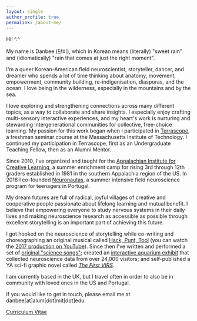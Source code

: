 ```yaml
---
layout: single
author_profile: true
permalink: /about-me/
---
```


Hi! ^.^

My name is Danbee (단비), which in Korean means (literally) "sweet rain" and (idiomatically) "rain that comes at just the right moment". <br/>

I'm a queer Korean-American field neuroscientist, storyteller, dancer, and dreamer who spends a lot of time thinking about anatomy, movement, empowerment, community building, re-indigenisation, diasporas, and the ocean. I love being in the wilderness, especially in the mountains and by the sea. <br/>

I love exploring and strengthening connections across many different topics, as a way to collaborate and share insights. I especially enjoy crafting multi-sensory interactive experiences, and my heart's work is nurturing and stewarding intergenerational communities for collective, free-choice learning. My passion for this work began when I participated in [Terrascope](https://terrascope.mit.edu/), a freshman seminar course at the Massachusetts Institute of Technology. I continued my participation in Terrascope, first as an Undergraduate Teaching Fellow, then as an Alumni Mentor. <br/>

Since 2010, I've organized and taught for the [Appalachian Institute for Creative Learning](https://appalachianinstitute.org/), a summer enrichment camp for rising 3rd through 12th graders established in 1981 in the southern Appalachia region of the US. In 2018 I co-founded [Neuronautas](https://gulbenkian.pt/academias/videos/fundacao-champalimaud/), a summer intensive field neuroscience program for teenagers in Portugal. <br/>

My dream futures are full of radical, joyful villages of creative and cooperative people passionate about lifelong learning and mutual benefit. I believe that empowering everyone to study nervous systems in their daily lives and making neuroscience research as accessible as possible through excellent storytelling is an important part of achieving this future. <br/>

I got hooked on the neuroscience of storytelling while co-writing and choreographing an original musical called <a href="https://hackpunttool.com/">Hack, Punt, Tool</a> (you can watch the <a href="https://youtu.be/IPpqXyo4jhM">2017 production on YouTube</a>). Since then I've written and performed a set of [original "science songs"](/brainplay/2017-09-14-Pilot-Data-Aronauts-EP/); created an [interactive aquarium exhibit](http://www.everymind.online/SurprisingMinds/) that collected neuroscience data from over 24,000 visitors; and self-published a YA sci-fi graphic novel called [_The First VIRS_](/VIRS). <br/>

I am currently based in the UK, but I travel often in order to also be in community with loved ones in the US and Portugal. <br/>

If you would like to get in touch, please email me at danbee[at]alum[dot]mit[dot]edu. <br/>

[Curriculum Vitae](/assets/files/CV_Illustrator/2024_CV_DanbeeKim.pdf)

<!-- <figure style="width: 320px" class="align-center">
  <img src="/assets/images/certifications/20190521_NOLS_Certification-01.gif" alt="Wilderness First Responder Certification from NOLS Wilderness Medicine">
  <figcaption class="align-center"><a href="https://www.nols.edu/en/courses/courses/wilderness-first-responder-WFR/">Wilderness First Responder certified</a></figcaption>
</figure> -->
